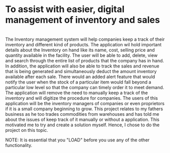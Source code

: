 <h1>To assist with easier, digital management of inventory and sales</h1><br>
The Inventory management system will help companies keep a track of their inventory and different kind of products. The application wil hold important details about the Inventory on hand like its name, cost, selling price and quantity available in the facility. The user will be able to add, delete, view and search through the entire list of products that the company has in hand. In addition, the application will also be able to track the sales and revenue that is being generated and simultaneously deduct the amount inventory available after each sale. There would an added alert feature that would notify the user when the stock of a particular item would fall beyond a particular low level so that the company can timely order it to meet demand. The application will remove the need to manually keep a track of the inventory and will digitize the procedure for companies. The users of this application will be the inventory managers of companies or even proprietors if it is a small company beginning to grow. This project relates to my fathers business as he too trades commodities from warehouses and has told me about the issues of keep track of it manually or without a application. This motivated me to try and create a solution myself. Hence, I chose to do the project on this topic.
<br>

NOTE: It is essential that you "LOAD" before you use any of the other functionality.
